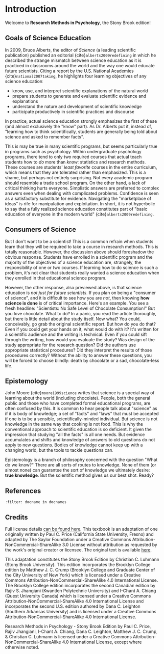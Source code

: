 # Introduction

Welcome to **Research Methods in Psychology**, the Stony Brook edition!

## Goals of Science Education

In 2009, Bruce Alberts, the editor of _Science_ (a leading scientific publication) published an editorial {cite}`alberts2009redefining` in which he described the strange mismatch between science education as it is practiced in classrooms around the world and the way one would educate future scientists.  Citing a report by the U.S. National Academies {cite}`national2007taking`, he highlights four learning objectives of any science education:

- know, use, and interpret scientific explanations of the natural world
- prepare students to generate and evaluate scientific evidence and explanations
- understand the nature and development of scientific knowledge
- participate productively in scientific practices and discourse

In practice, actual science education strongly emphasizes the first of these (and almost exclusively the "know" part).  As Dr. Alberts put it, instead of, "learning how to think scientifically, students are generally being told about science and asked to remember facts".

This is may be true in many scientific programs, but seems particularly true in programs such as psychology.  Within undergraduate psychology programs, there tend to only two required courses that actual teach students how to _do_ more than _know_: statistics and research methods.  These courses are students' _least favorite_ courses in the entire curriculum, which means that they are tolerated rather than emphasized.  This is a shame, but perhaps not entirely surprising.  Not every academic program should resemble a trade school program.  On the other hand, a lack of critical thinking hurts everyone.  Simplistic answers are preferred to complex answers even when dealing with complicated problems.  Confidence is seen as a satisfactory substitute for evidence.  Navigating the "marketplace of ideas" is rife for manipulation and exploitation.  In short, it is not hyperbolic to say that a fully realized science education constitutes part of "basic education of everyone in the modern world" {cite}`alberts2009redefining`.

## Consumers of Science

But I don't want to be a scientist!  This is a common refrain when students learn that they will be required to take a course in research methods.  This is totally reasonable.  However, the discussion above should foreshadow the obvious response.  Students have enrolled in a scientific program and the majority of the objectives of a science education are, strangely, the responsibility of one or two courses.  If learning how to do science is such a problem, it's not clear that students really wanted a science education when they enrolled in that educational science program.

However, the other response, also previewed above, is that science education is _not just for future scientists_.  If you plan on being a "consumer of science", and it is difficult to see how you are _not_, then knowing **how science is done** is of critical importance.  Here's an example.  You see a fresh headline: "Scientists: No Safe Level of Chocolate Consumption!"  But you love chocolate.  What to do?  In a panic, you read the article thoroughly, but there is little detail about the study itself.  Now what?  You could, conceivably, go grab the original scientific report.  But how do you do that?  Even if you could get your hands on it, what would do with it?  It's written for a scientific audience and the writing is technical.  Even if you could sift through the writing, how would you evaluate the study?  Was design of the study appropriate for the research question?  Did the authors use appropriate statistical procedures?  Did they interpret the results of those procedures correctly?  Without the ability to answer these questions, you will be forced to choose blindly: death by chocolate or a sad, chocolate-less life.

## Epistemology

John Moore {cite}`moore1999science` writes that science is a special way of learning about the world (including chocolate).  People, both the general public and those who have completed formal educational programs, are often confused by this.  It is common to hear people talk about "science" as if it is body of knowledge; a set of "facts" and "laws" that must be accepted if one is to be a sensible, scientifically-minded individual.  But science is not knowledge in the same way that cooking is not food.  This is why the conventional approach to scientific education is so deficient.  It given the impression that studying "all the facts" is all one needs.  But evidence accumulates and shifts and knowledge of answers to old questions do not apply to new questions.  Bodies of knowledge cannot keep up with a changing world, but the tools to tackle questions can.

Epistemology is a branch of philosophy concerned with the question "What do we know?"  There are all sorts of routes to knowledge.  None of them (or almost none) can guarantee the sort of knowledge we ultimately desire: **true knowledge**.  But the scientific method gives us our best shot.  Ready?


## References

```{bibliography} ./content/bibliography.bib
:filter: docname in docnames
```

## Credits

Full license details [can be found here](./LICENSE.md).  This textbook is an adaptation of one originally written by Paul C. Price (California State University, Fresno) and adapted by The Saylor Foundation under a Creative Commons Attribution-NonCommercial-ShareAlike 3.0 License without attribution as requested by the work's original creator or licensee. The original text is available [here](https://www.saylor.org/books/).

This adaptation constitutes the Stony Brook Edition by Christian C. Luhmann (Stony Brook University).  This edition incorporates the Brooklyn College edition by Matthew J. C. Crump (Brooklyn College and Graduate Center of the City University of New York) which is licensed under a Creative Commons Attribution-NonCommercial-ShareAlike 4.0 International License.  The Brooklyn College edition incorporates the second Canadian edition by Rajiv S. Jhangiani (Kwantlen Polytechnic University) and I-Chant A. Chiang (Quest University Canada) which is licensed under a Creative Commons Attribution-NonCommercial-ShareAlike 4.0 International License and incorporates the second U.S. edition authored by Dana C. Leighton (Southern Arkansas University) and is licensed under a Creative Commons Attribution-NonCommercial-ShareAlike 4.0 International License. 

Research Methods in Psychology - Stony Brook Edition by Paul C. Price, Rajiv Jhangiani, I-Chant A. Chiang, Dana C. Leighton, Matthew J. C. Crump, & Christian C. Luhmann is licensed under a Creative Commons Attribution-NonCommercial-ShareAlike 4.0 International License, except where otherwise noted.
